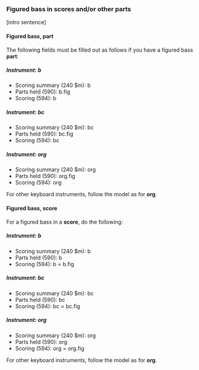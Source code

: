 ###	Figured bass in scores and/or other parts  

[intro sentence]

#### Figured bass, part

The following fields must be filled out as follows if you have a figured bass **part**:

##### Instrument: b

- Scoring summary (240 $m): b  
- Parts held (590): b.fig  
- Scoring (594): b

##### Instrument: bc

- Scoring summary (240 $m): bc  
- Parts held (590): bc.fig  
- Scoring (594): bc

##### Instrument: org

- Scoring summary (240 $m): org  
- Parts held (590): org.fig  
- Scoring (594): org

For other keyboard instruments, follow the model as for **org**.

#### Figured bass, score

For a figured bass in a **score**, do the following:

##### Instrument: b

- Scoring summary (240 $m): b  
- Parts held (590): b  
- Scoring (594): b = b.fig

##### Instrument: bc

- Scoring summary (240 $m): bc  
- Parts held (590): bc  
- Scoring (594): bc = bc.fig

##### Instrument: org

- Scoring summary (240 $m): org  
- Parts held (590): org  
- Scoring (594): org = org.fig

For other keyboard instruments, follow the model as for **org**.

